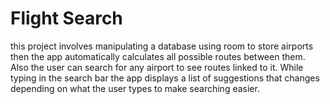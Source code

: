 # Flight Search
this project involves manipulating a database using room to store airports then the app automatically calculates all possible routes between them. Also the user can search for any airport to see routes linked to it. While typing in the search bar the app displays a list of suggestions that changes depending on what the user types to make searching easier.
